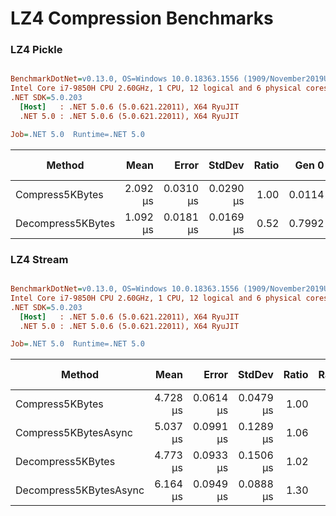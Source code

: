 ﻿# LZ4 Compression Benchmarks

### LZ4 Pickle
``` ini

BenchmarkDotNet=v0.13.0, OS=Windows 10.0.18363.1556 (1909/November2019Update/19H2)
Intel Core i7-9850H CPU 2.60GHz, 1 CPU, 12 logical and 6 physical cores
.NET SDK=5.0.203
  [Host]   : .NET 5.0.6 (5.0.621.22011), X64 RyuJIT
  .NET 5.0 : .NET 5.0.6 (5.0.621.22011), X64 RyuJIT

Job=.NET 5.0  Runtime=.NET 5.0  

```
|            Method |     Mean |     Error |    StdDev | Ratio |  Gen 0 | Gen 1 | Gen 2 | Allocated |
|------------------ |---------:|----------:|----------:|------:|-------:|------:|------:|----------:|
|   Compress5KBytes | 2.092 μs | 0.0310 μs | 0.0290 μs |  1.00 | 0.0114 |     - |     - |      80 B |
| Decompress5KBytes | 1.092 μs | 0.0181 μs | 0.0169 μs |  0.52 | 0.7992 |     - |     - |   5,024 B |



### LZ4 Stream
``` ini

BenchmarkDotNet=v0.13.0, OS=Windows 10.0.18363.1556 (1909/November2019Update/19H2)
Intel Core i7-9850H CPU 2.60GHz, 1 CPU, 12 logical and 6 physical cores
.NET SDK=5.0.203
  [Host]   : .NET 5.0.6 (5.0.621.22011), X64 RyuJIT
  .NET 5.0 : .NET 5.0.6 (5.0.621.22011), X64 RyuJIT

Job=.NET 5.0  Runtime=.NET 5.0  

```
|                 Method |     Mean |     Error |    StdDev | Ratio | RatioSD |   Gen 0 |  Gen 1 | Gen 2 | Allocated |
|----------------------- |---------:|----------:|----------:|------:|--------:|--------:|-------:|------:|----------:|
|        Compress5KBytes | 4.728 μs | 0.0614 μs | 0.0479 μs |  1.00 |    0.00 | 10.5209 | 0.2899 |     - |     65 KB |
|   Compress5KBytesAsync | 5.037 μs | 0.0991 μs | 0.1289 μs |  1.06 |    0.03 | 10.5209 | 0.0229 |     - |     65 KB |
|      Decompress5KBytes | 4.773 μs | 0.0933 μs | 0.1506 μs |  1.02 |    0.03 | 11.2305 | 0.2289 |     - |     69 KB |
| Decompress5KBytesAsync | 6.164 μs | 0.0949 μs | 0.0888 μs |  1.30 |    0.03 | 12.1918 | 0.2441 |     - |     75 KB |

